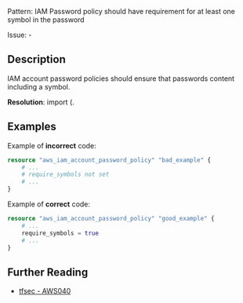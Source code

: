Pattern: IAM Password policy should have requirement for at least one symbol in the password

Issue: -

## Description

IAM account password policies should ensure that passwords content including a symbol.

**Resolution**: import (.

## Examples

Example of **incorrect** code:

```terraform
resource "aws_iam_account_password_policy" "bad_example" {
	# ...
	# require_symbols not set
	# ...
}
```

Example of **correct** code:

```terraform
resource "aws_iam_account_password_policy" "good_example" {
	# ...
	require_symbols = true
	# ...
}
```

## Further Reading

* [tfsec - AWS040](https://tfsec.dev/docs/aws/AWS040/)